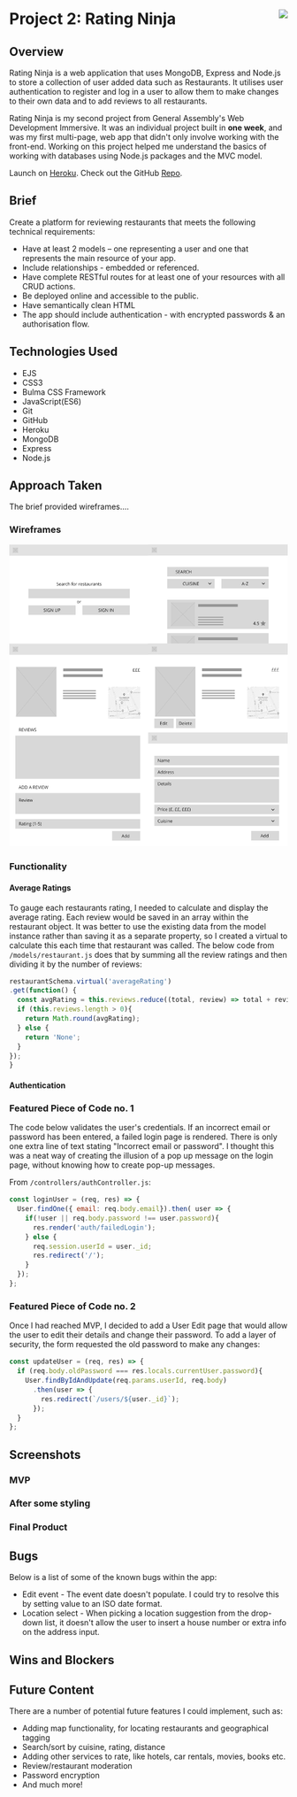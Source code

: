 # **Project 2: Rating Ninja** <img align="right" src="https://camo.githubusercontent.com/6ce15b81c1f06d716d753a61f5db22375fa684da/68747470733a2f2f67612d646173682e73332e616d617a6f6e6177732e636f6d2f70726f64756374696f6e2f6173736574732f6c6f676f2d39663838616536633963333837313639306533333238306663663535376633332e706e67"/>
## Overview

Rating Ninja is a web application that uses MongoDB, Express and Node.js to store a collection of user added data such as Restaurants. It utilises user authentication to register and log in a user to allow them to make changes to their own data and to add reviews to all restaurants.

Rating Ninja is my second project from General Assembly's Web Development Immersive. It was an individual project built in **one week**, and was my first multi-page, web app that didn't only involve working with the front-end. Working on this project helped me understand the basics of working with databases using Node.js packages and the MVC model.

Launch on [Heroku](https://rating-ninja.herokuapp.com/). Check out the GitHub [Repo](https://github.com/ShamSZ/wdi-project-two).


## Brief

Create a platform for reviewing restaurants that meets the following technical requirements:

* Have at least 2 models – one representing a user and one that represents the main resource of your app.
* Include relationships - embedded or referenced.
* Have complete RESTful routes for at least one of your resources with all CRUD actions.
* Be deployed online and accessible to the public.
* Have semantically clean HTML
* The app should include authentication - with encrypted passwords & an authorisation flow.

## Technologies Used

* EJS
* CSS3
* Bulma CSS Framework
* JavaScript(ES6)
* Git
* GitHub
* Heroku
* MongoDB
* Express
* Node.js

## Approach Taken
The brief provided wireframes....


### Wireframes
![Wireframes](/readme-images/wireframes.png)
### Functionality
#### Average Ratings
To gauge each restaurants rating, I needed to calculate and display the average rating. Each review would be saved in an array within the restaurant object. It was better to use the existing data from the model instance rather than saving it as a separate property, so I created a virtual to calculate this each time that restaurant was called. The below code from `/models/restaurant.js` does that by summing all the review ratings and then dividing it by the number of reviews:

``` JavaScript
restaurantSchema.virtual('averageRating')
.get(function() {
  const avgRating = this.reviews.reduce((total, review) => total + review.rating, 0) / this.reviews.length;
  if (this.reviews.length > 0){
    return Math.round(avgRating);
  } else {
    return 'None';
  }
});
}
```

#### Authentication



### Featured Piece of Code no. 1
The code below validates the user's credentials. If an incorrect email or password has been entered, a failed login page is rendered. There is only one extra line of text stating "Incorrect email or password". I thought this was a neat way of creating the illusion of a pop up message on the login page, without knowing how to create pop-up messages.

From `/controllers/authController.js`:
``` JavaScript
const loginUser = (req, res) => {
  User.findOne({ email: req.body.email}).then( user => {
    if(!user || req.body.password !== user.password){
      res.render('auth/failedLogin');
    } else {
      req.session.userId = user._id;
      res.redirect('/');
    }
  });
};
```

### Featured Piece of Code no. 2

Once I had reached MVP, I decided to add a User Edit page that would allow the user to edit their details and change their password. To add a layer of security, the form requested the old password to make any changes:
``` JavaScript
const updateUser = (req, res) => {
  if (req.body.oldPassword === res.locals.currentUser.password){
    User.findByIdAndUpdate(req.params.userId, req.body)
      .then(user => {
        res.redirect(`/users/${user._id}`);
      });
  }
};
```
## Screenshots

### MVP

### After some styling

### Final Product

## Bugs
Below is a list of some of the known bugs within the app:

* Edit event - The event date doesn't populate. I could try to resolve this by setting value to an ISO date format.
* Location select - When picking a location suggestion from the drop-down list, it doesn't allow the user to insert a house number or extra info on the address input.


## Wins and Blockers


<!-- The biggest win, by far, was the amount of confidence I gained working with JavaScript during this project. I got the opportunity to apply my new learnings in a real-world project and achieved more than I had set out at the start. -->

## Future Content

There are a number of potential future features I could implement, such as:

* Adding map functionality, for locating restaurants and geographical tagging
* Search/sort by cuisine, rating, distance
* Adding other services to rate, like hotels, car rentals, movies, books etc.
* Review/restaurant moderation
* Password encryption
* And much more!
